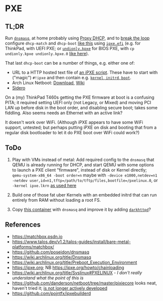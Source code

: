# PXE

## TL;DR

Run [`dnsmasq`](https://thekelleys.org.uk/dnsmasq/doc.html), at home probably using [Proxy DHCP](https://wiki.archlinux.org/title/Dnsmasq#Proxy_DHCP),
and to [break the loop](https://ipxe.org/howto/chainloading) configure `dhcp-match` and `dhcp-boot` [like this](https://github.com/poseidon/dnsmasq)
using [`ipxe.efi`](http://boot.ipxe.org/ipxe.efi) (e.g. for ThinkPad, with UEFI PXE;
or [`undionly.kpxe`](http://boot.ipxe.org/undionly.kpxe) for BIOS PXE, with
`cp undionly.kpxe undionly.kpxe.0` [like here](https://github.com/poseidon/dnsmasq/blob/main/get-tftp-files)).

That last `dhcp-boot` can be a number of things, e.g. either one of:

* URL to a HTTP hosted text file of [an iPXE script](https://ipxe.org/scripting). These have to start with ("magic") `#!ipxe` 
  and then contain e.g. [`kernel`, `initrd`, `boot`](https://ipxe.org/cmd/kernel).
* Arch Linux Netboot: [Download](https://archlinux.org/releng/netboot/), [Wiki](https://wiki.archlinux.org/title/Netboot)
* [Sidero](https://www.sidero.dev/v0.5/getting-started/prereq-dhcp/)

On a (my) ThinkPad T460s getting the PXE firmware at boot is a confusing PITA;
it required setting UEFI only (not Legacy, or Mixed) and moving PCI LAN up before disk in the boot order, 
and disabling secure boot; takes some fiddling. Also seems needs an Ethernet with an active link?

It doesn't work over WiFi. (Although iPXE appears to have some WiFi support, untested; but perhaps
putting iPXE on disk and booting that from a regular disk bootloader to let it do PXE boot over WiFi could work?)

## ToDo

1. Play with VMs instead of metal: Add required config to the `dnsmasq` that QEMU is already running for DHCP,
   and start QEMU with some options to launch a PXE client "firmware", instead of disk or Kernel directly;
   `qemu-system-x86_64 -boot order=n` maybe with `-device e1000,netdev=n1 -netdev user,id=n1,tftp=/path/to/tftp/files,bootfile=/pxelinux.0`, or
   `-kernel ipxe.lkrn` [as used here](https://wiki.archlinux.org/title/Netboot#Using_ipxe.lkrn)

1. Build one of those fat uber Kernels with an embedded initrd that can run entirely from RAM without loading a root FS.

1. Copy [this container](https://github.com/poseidon/dnsmasq) with `dnsmasq` and improve it by adding [`darkhttpd`](https://unix4lyfe.org/darkhttpd/)?



## References

* https://matchbox.psdn.io
* https://www.talos.dev/v1.2/talos-guides/install/bare-metal-platforms/matchbox/
* https://github.com/poseidon/dnsmasq
* https://wiki.archlinux.org/title/Dnsmasq
* https://wiki.archlinux.org/title/Preboot_Execution_Environment
* https://ipxe.org; NB https://ipxe.org/howto/chainloading
* https://wiki.archlinux.org/title/Syslinux#PXELINUX - _I don't really understand what the point of this is_
* https://github.com/danderson/netboot/tree/master/pixiecore looks neat, haven't tried it;
  [is not longer actively developed](https://github.com/danderson/netboot/blob/master/README.md)
* https://github.com/pojntfx/ipxebuilderd
